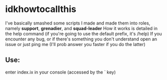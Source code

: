 # idkhowtocallthis
I've basically smashed some scripts I made and made them into roles, namely **support**, **grenadier**, and **squad-leader**
How it works is detailed in the help command (if you're going to use the default prefix, it's /help)
If you encounter any bug, or if there's something you don't understand open an issue or just ping me (I'll prob answer you faster if you do the latter)
## Use:
enter index.ix in your console (accessed by the ` key)
